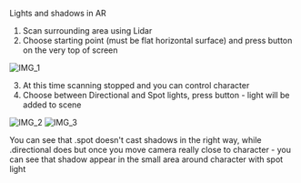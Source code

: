 Lights and shadows in AR

1. Scan surrounding area using Lidar
2. Choose starting point (must be flat horizontal surface) and press button on the very top of screen
 
![IMG_1](https://github.com/DmitryBakcheev/ShadowsInAR/assets/95116816/e5d5a5e8-f91c-45d0-b632-8fb8ac663075)


3. At this time scanning stopped and you can control character
4. Choose between Directional and Spot lights, press button - light will be added to scene

![IMG_2](https://github.com/DmitryBakcheev/ShadowsInAR/assets/95116816/62ac1e14-9f88-485b-945a-09b7823b97bc)
![IMG_3](https://github.com/DmitryBakcheev/ShadowsInAR/assets/95116816/604ce6d1-d69a-4ea2-9c4e-e44151a37670)

You can see that .spot doesn't cast shadows in the right way, while .directional does
but once you move camera really close to character - you can see that shadow appear in the small area around character with spot light


